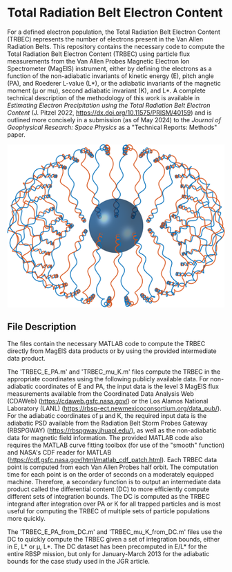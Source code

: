 # Total Radiation Belt Electron Content

For a defined electron population, the Total Radiation Belt Electron Content (TRBEC) represents the number of electrons present in the Van Allen Radiation Belts. This repository contains the necessary code to compute the Total Radiation Belt Electron Content (TRBEC) using particle flux measurements from the Van Allen Probes Magnetic Electron Ion Spectrometer (MagEIS) instrument, either by defining the electrons as a function of the non-adiabatic invariants of kinetic energy (E), pitch angle (PA), and Roederer L-value (L*), or the adiabatic invariants of the magnetic moment (μ or mu), second adiabatic invariant (K), and L*. A complete technical description of the methodology of this work is available in _Estimating Electron Precipitation using the Total Radiation Belt Electron Content_ (J. Pitzel 2022, https://dx.doi.org/10.11575/PRISM/40159) and is outlined more concisely in a submission (as of May 2024) to the _Journal of Geophysical Research: Space Physics_ as a "Technical Reports: Methods" paper.

<p align="center">
  <img src="https://github.com/JPitzel/Total_Radiation_Belt_Electron_Content/blob/main/images/single_particle_motion_illustration.png" width="750">
</p>

## File Description

The files contain the necessary MATLAB code to compute the TRBEC directly from MagEIS data products or by using the provided intermediate data product.

The 'TRBEC_E_PA.m' and 'TRBEC_mu_K.m' files compute the TRBEC in the appropriate coordinates using the following publicly available data. For non-adiabatic coordinates of E and PA, the input data is the level 3 MagEIS flux measurements available from the Coordinated Data Analysis Web (CDAWeb) (https://cdaweb.gsfc.nasa.gov/) or the Los Alamos National Laboratory (LANL) (https://rbsp-ect.newmexicoconsortium.org/data_pub/). For the adiabatic coordinates of μ and K, the required input data is the adiabatic PSD available from the Radiation Belt Storm Probes Gateway (RBSPGWAY) (https://rbspgway.jhuapl.edu/), as well as the non-adiabatic data for magnetic field information. The provided MATLAB code also requires the MATLAB curve fitting toolbox (for use of the "smooth" function) and NASA's CDF reader for MATLAB (https://cdf.gsfc.nasa.gov/html/matlab_cdf_patch.html). Each TRBEC data point is computed from each Van Allen Probes half orbit. The computation time for each point is on the order of seconds on a moderately equipped machine. Therefore, a secondary function is to output an intermediate data product called the differential content (DC) to more efficiently compute different sets of integration bounds. The DC is computed as the TRBEC integrand after integration over PA or K for all trapped particles and is most useful for computing the TRBEC of multiple sets of particle populations more quickly.

The 'TRBEC_E_PA_from_DC.m' and 'TRBEC_mu_K_from_DC.m' files use the DC to quickly compute the TRBEC given a set of integration bounds, either in E, L* or μ, L*. The DC dataset has been precomputed in E/L* for the entire RBSP mission, but only for January-March 2013 for the adiabatic bounds for the case study used in the JGR article.
